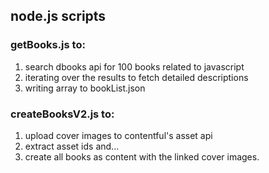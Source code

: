## node.js scripts 
### getBooks.js to: 
1. search dbooks api for 100 books related to javascript
2. iterating over the results to fetch detailed descriptions
3. writing array to bookList.json

### createBooksV2.js to: 
1. upload cover images to contentful's asset api 
2. extract asset ids and...
3. create all books as content with the linked cover images.
